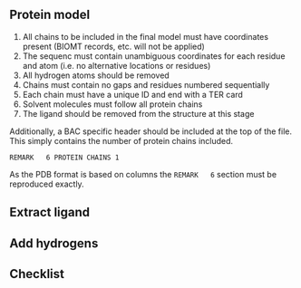 
## Protein model



1. All chains to be included in the final model must have coordinates present (BIOMT records, etc. will not be applied)
2. The sequenc must contain unambiguous coordinates for each residue and atom (i.e. no alternative locations or residues)
3. All hydrogen atoms should be removed
3. Chains must contain no gaps and residues numbered sequentially
4. Each chain must have a unique ID and end with a TER card
5. Solvent molecules must follow all protein chains
6. The ligand should be removed from the structure at this stage

Additionally, a BAC specific header should be included at the top of the file.
This simply contains the number of protein chains included.

```
REMARK   6 PROTEIN CHAINS 1
```

As the PDB format is based on columns the `REMARK   6` section must be reproduced exactly.

## Extract ligand



## Add hydrogens

## Checklist

